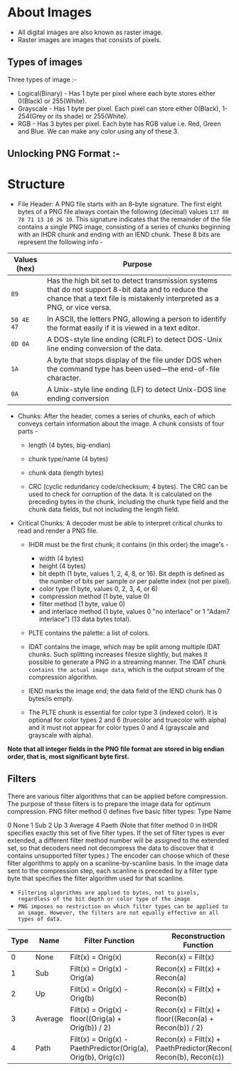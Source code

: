 # About Images

* All digital images are also known as raster image. 
* Raster images are images that consists of pixels.

## Types of images

Three types of image :-

* Logical(Binary) - Has 1 byte per pixel where each byte stores either 0(Black) or 255(White).
* Grayscale - Has 1 byte per pixel. Each pixel can store either 0(Black), 1-254(Grey or its shade) or 255(White).
* RGB - Has 3 bytes per pixel. Each byte has RGB value i.e. Red, Green and Blue. We can make any color using any of these 3.

## Unlocking PNG Format :-

# Structure

* File Header: A PNG file starts with an 8-byte signature. The first eight bytes of a PNG file always contain the following (decimal) values `137 80 78 71 13 10 26 10`. This signature indicates that the remainder of the file contains a single PNG image, consisting of a series of chunks beginning with an IHDR chunk and ending with an IEND chunk. These 8 bits are represent the following info -

| Values (hex) | Purpose |
|------------|-------|
| `89` | Has the high bit set to detect transmission systems that do not support 8-bit data and to reduce the chance that a text file is mistakenly interpreted as a PNG, or vice versa. |
|`50 4E 47`| In ASCII, the letters PNG, allowing a person to identify the format easily if it is viewed in a text editor.|
|`0D 0A`|A DOS-style line ending (CRLF) to detect DOS-Unix line ending conversion of the data.|
|`1A`|A byte that stops display of the file under DOS when the command type has been used—the end-of-file character.|
|`0A`|A Unix-style line ending (LF) to detect Unix-DOS line ending conversion|

* Chunks: After the header, comes a series of chunks, each of which conveys certain information about the image. A chunk consists of four parts -

	* length (4 bytes, big-endian)

	* chunk type/name (4 bytes)

	* chunk data (length bytes)

	* CRC (cyclic redundancy code/checksum; 4 bytes). The CRC can be used to check for corruption of the data. It is calculated on the preceding bytes in the chunk, including the chunk type field and the chunk data fields, but not including the length field.

*  Critical Chunks: A decoder must be able to interpret critical chunks to read and render a PNG file.

	* IHDR must be the first chunk; it contains (in this order) the image's - 
		* width (4 bytes)
		* height (4 bytes)
		* bit depth (1 byte, values 1, 2, 4, 8, or 16). Bit depth is defined as the number of bits per sample or per palette index (not per pixel).
		* color type (1 byte, values 0, 2, 3, 4, or 6)
		* compression method (1 byte, value 0)
		* filter method (1 byte, value 0)
		* and interlace method (1 byte, values 0 "no interlace" or 1 "Adam7 interlace") (13 data bytes total).

	* PLTE contains the palette: a list of colors.

	* IDAT contains the image, which may be split among multiple IDAT chunks. Such splitting increases filesize slightly, but makes it possible to generate a PNG in a streaming manner. The IDAT chunk `contains the actual image data`, which is the output stream of the compression algorithm.

	* IEND marks the image end; the data field of the IEND chunk has 0 bytes/is empty.

	* The PLTE chunk is essential for color type 3 (indexed color). It is optional for color types 2 and 6 (truecolor and truecolor with alpha) and it must not appear for color types 0 and 4 (grayscale and grayscale with alpha).

<centre><b>Note that all integer fields in the PNG file format are stored in big endian order, that is, most significant byte first.</b><centre>
## Filters
There are various filter algorithms that can be applied before compression. The purpose of these filters is to prepare the image data for optimum compression.
PNG filter method 0 defines five basic filter types:
   Type    Name
   
   0       None
   1       Sub
   2       Up
   3       Average
   4       Paeth
(Note that filter method 0 in IHDR specifies exactly this set of five filter types. If the set of filter types is ever extended, a different filter method number will be assigned to the extended set, so that decoders need not decompress the data to discover that it contains unsupported filter types.)
The encoder can choose which of these filter algorithms to apply on a scanline-by-scanline basis. In the image data sent to the compression step, each scanline is preceded by a filter type byte that specifies the filter algorithm used for that scanline.
* `Filtering algorithms are applied to bytes, not to pixels, regardless of the bit depth or color type of the image`
* `PNG imposes no restriction on which filter types can be applied to an image. However, the filters are not equally effective on all types of data.`

|Type|Name|Filter Function|Reconstruction Function|
|----|----|-------------|--------------------|
|0|None|Filt(x) = Orig(x)|Recon(x) = Filt(x)|
|1|Sub|Filt(x) = Orig(x) - Orig(a)|Recon(x) = Filt(x) + Recon(a)|
|2|Up|Filt(x) = Orig(x) - Orig(b)|Recon(x) = Filt(x) + Recon(b)|
|3|Average|Filt(x) = Orig(x) - floor((Orig(a) + Orig(b)) / 2)|Recon(x) = Filt(x) + floor((Recon(a) + Recon(b)) / 2)|
|4|Path|Filt(x) = Orig(x) - PaethPredictor(Orig(a), Orig(b), Orig(c))|Recon(x) = Filt(x) + PaethPredictor(Recon(a), Recon(b), Recon(c))|


